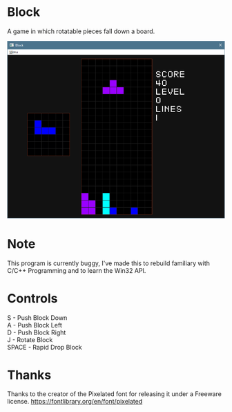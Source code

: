 # Block
A game in which rotatable pieces fall down a board.

![Screenshot](./screenshot.png)

# Note
This program is currently buggy, I've made this to rebuild familiary with C/C++ Programming and to learn the Win32 API. 

# Controls
S - Push Block Down  
A - Push Block Left  
D - Push Block Right  
J - Rotate Block  
SPACE - Rapid Drop Block  

# Thanks

Thanks to the creator of the Pixelated font for releasing it under a Freeware license. https://fontlibrary.org/en/font/pixelated

